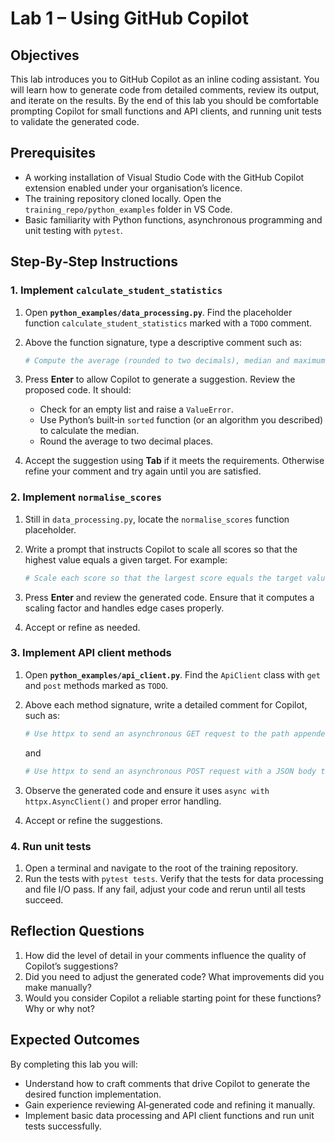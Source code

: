 # Lab 1 – Using GitHub Copilot

## Objectives

This lab introduces you to GitHub Copilot as an inline coding assistant.  You will learn how to generate code from detailed comments, review its output, and iterate on the results.  By the end of this lab you should be comfortable prompting Copilot for small functions and API clients, and running unit tests to validate the generated code.

## Prerequisites

- A working installation of Visual Studio Code with the GitHub Copilot extension enabled under your organisation’s licence.
- The training repository cloned locally.  Open the `training_repo/python_examples` folder in VS Code.
- Basic familiarity with Python functions, asynchronous programming and unit testing with `pytest`.

## Step‑By‑Step Instructions

### 1. Implement `calculate_student_statistics`

1. Open **`python_examples/data_processing.py`**.  Find the placeholder function `calculate_student_statistics` marked with a `TODO` comment.
2. Above the function signature, type a descriptive comment such as:

   ```python
   # Compute the average (rounded to two decimals), median and maximum score from a list of numbers.  Raise a ValueError if the list is empty.
   ```
3. Press **Enter** to allow Copilot to generate a suggestion.  Review the proposed code.  It should:
   - Check for an empty list and raise a `ValueError`.
   - Use Python’s built‑in `sorted` function (or an algorithm you described) to calculate the median.
   - Round the average to two decimal places.
4. Accept the suggestion using **Tab** if it meets the requirements.  Otherwise refine your comment and try again until you are satisfied.

### 2. Implement `normalise_scores`

1. Still in `data_processing.py`, locate the `normalise_scores` function placeholder.
2. Write a prompt that instructs Copilot to scale all scores so that the highest value equals a given target.  For example:

   ```python
   # Scale each score so that the largest score equals the target value (default 100).  Preserve the original order.  Return an empty list if input is empty; return a list of zeros if the maximum is zero.
   ```
3. Press **Enter** and review the generated code.  Ensure that it computes a scaling factor and handles edge cases properly.
4. Accept or refine as needed.

### 3. Implement API client methods

1. Open **`python_examples/api_client.py`**.  Find the `ApiClient` class with `get` and `post` methods marked as `TODO`.
2. Above each method signature, write a detailed comment for Copilot, such as:

   ```python
   # Use httpx to send an asynchronous GET request to the path appended to base_url.  Include optional headers and query parameters.  Raise for non‑2xx responses and return the parsed JSON.
   ```

   and

   ```python
   # Use httpx to send an asynchronous POST request with a JSON body to the path appended to base_url.  Include optional headers.  Raise on error and return the JSON response.  Consider retrying transient errors.
   ```
3. Observe the generated code and ensure it uses `async with httpx.AsyncClient()` and proper error handling.
4. Accept or refine the suggestions.

### 4. Run unit tests

1. Open a terminal and navigate to the root of the training repository.
2. Run the tests with `pytest tests`.  Verify that the tests for data processing and file I/O pass.  If any fail, adjust your code and rerun until all tests succeed.

## Reflection Questions

1. How did the level of detail in your comments influence the quality of Copilot’s suggestions?
2. Did you need to adjust the generated code?  What improvements did you make manually?
3. Would you consider Copilot a reliable starting point for these functions?  Why or why not?

## Expected Outcomes

By completing this lab you will:

- Understand how to craft comments that drive Copilot to generate the desired function implementation.
- Gain experience reviewing AI‑generated code and refining it manually.
- Implement basic data processing and API client functions and run unit tests successfully.
